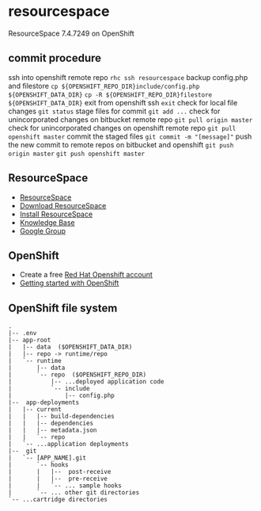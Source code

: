 # resourcespace
ResourceSpace 7.4.7249 on OpenShift

## commit procedure
ssh into openshift remote repo
`rhc ssh resourcespace`
backup config.php and filestore
`cp ${OPENSHIFT_REPO_DIR}include/config.php ${OPENSHIFT_DATA_DIR}`
`cp -R ${OPENSHIFT_REPO_DIR}filestore ${OPENSHIFT_DATA_DIR}`
exit from openshift ssh
`exit`
check for local file changes
`git status`
stage files for commit
`git add ...`
check for unincorporated changes on bitbucket remote repo
`git pull origin master`
check for unincorporated changes on openshift remote repo
`git pull openshift master`
commit the staged files
`git commit -m "[message]"`
push the new commit to remote repos on bitbucket and openshift
`git push origin master`
`git push openshift master`


## ResourceSpace
* [ResourceSpace](http://www.resourcespace.org)
* [Download ResourceSpace](http://resourcespace.org/get)
* [Install ResourceSpace](http://wiki.resourcespace.org/index.php/Installation)
* [Knowledge Base](http://resourcespace.org/knowledge-base/)
* [Google Group](https://groups.google.com/forum/#!forum/resourcespace)

## OpenShift
* Create a free [Red Hat Openshift account](https://openshift.redhat.com)
* [Getting started with OpenShift](https://openshift.redhat.com/app/getting_started)

## OpenShift file system
```
.
|-- .env
|-- app-root
|   |-- data  ($OPENSHIFT_DATA_DIR)
|   |-- repo -> runtime/repo
|   `-- runtime
|       |-- data
|       `-- repo  ($OPENSHIFT_REPO_DIR)
|           |-- ...deployed application code
|           `-- include
|               |-- config.php
|--  app-deployments
|   |-- current
|   |   |-- build-dependencies
|   |   |-- dependencies
|   |   |-- metadata.json
|   |   `-- repo
|   `-- ...application deployments
|--  git
|   `-- [APP_NAME].git
|       `-- hooks
|       |   |--  post-receive
|       |   |--  pre-receive
|       |   `-- ... sample hooks
|       `-- ... other git directories
`-- ...cartridge directories
```
